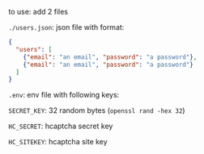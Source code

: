 to use: add 2 files

`./users.json`: json file with format:
```json
{
  "users": [
    {"email": "an email", "password": "a password"},
    {"email": "an email", "password": "a password"}
  ]
}
```

`.env`: env file with following keys:

`SECRET_KEY`: 32 random bytes (`openssl rand -hex 32`)

`HC_SECRET`: hcaptcha secret key

`HC_SITEKEY`: hcaptcha site key
